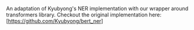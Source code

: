An adaptation of Kyubyong's NER implementation with our wrapper around transformers library.
Checkout the original implementation here: [https://github.com/Kyubyong/bert_ner]

